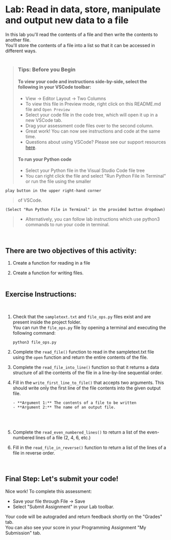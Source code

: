 # Lab: Read in data, store, manipulate and output new data to a file

In this lab you'll read the contents of a file and then write the contents to another file.  
You'll store the contents of a file into a list so that it can be accessed in different ways.
<br><br>

> ### **Tips: Before you Begin**
>
> #### **To view your code and instructions side-by-side**, select the following in your VSCode toolbar:
>
> - View -> Editor Layout -> Two Columns
> - To view this file in Preview mode, right click on this README.md file and `Open Preview`
> - Select your code file in the code tree, which will open it up in a new VSCode tab.
> - Drag your assessment code files over to the second column.
> - Great work! You can now see instructions and code at the same time.
> - Questions about using VSCode? Please see our support resources [here](https://www.coursera.org/learn/programming-in-python/supplement/2IEyt/visual-studio-code-on-coursera).
>
> #### **To run your Python code**
>
> - Select your Python file in the Visual Studio Code file tree
> - You can right click the file and select "Run Python File in Terminal"
>   or run the file using the smaller

    play button in the upper right-hand corner

> of VSCode.

    (Select "Run Python File in Terminal" in the provided button dropdown)

> - Alternatively, you can follow lab instructions which use python3 commands to run your code in terminal.

<br>

## There are two objectives of this activity:

1. Create a function for reading in a file

2. Create a function for writing files.
   <br><br>

## Exercise Instructions:

<br>

1.  Check that the `sampletext.txt` and `file_ops.py` files exist and are present inside the project folder.  
    You can run the `file_ops.py` file by opening a terminal and executing the following command:

    ```
    python3 file_ops.py
    ```

2.  Complete the `read_file()` function to read in the sampletext.txt file using the `open` function and return the entire contents of the file.

3.  Complete the `read_file_into_line()` function so that it returns a data structure of all the contents of the file in a line-by-line sequential order.

4.  Fill in the `write_first_line_to_file()` that accepts two arguments. This should write only the first line of the file contents into the given output file.

        - **Argument 1:** The contents of a file to be written
        - **Argument 2:** The name of an output file.

    <br><br>

5.  Complete the `read_even_numbered_lines()` to return a list of the even-numbered lines of a file (2, 4, 6, etc.)

6.  Fill in the `read_file_in_reverse()` function to return a list of the lines of a file in reverse order.

<br>

## Final Step: Let's submit your code!

Nice work! To complete this assessment:

- Save your file through File -> Save
- Select "Submit Assignment" in your Lab toolbar.

Your code will be autograded and return feedback shortly on the "Grades" tab.  
You can also see your score in your Programming Assignment "My Submission" tab.
<br> <br>
